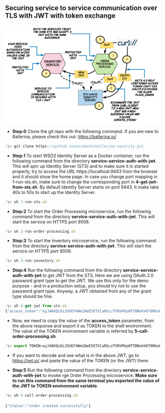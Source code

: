 ## Securing service to service communication over TLS with JWT with token exchange

![alt text](./setup.png "Service to Service Communication Over TLS with JWT")

* **Step:0** Clone the git repo with the following command. If you are new to Ballerina, please check this out: https://ballerina.io/ 

```javascript
:\> git clone https://github.com/prabath/ballerina-security.git
```

* **Step:1** To start WSO2 Identity Server as a Docker container, run the following command from the directory **service-service-auth-with-jwt**. This will spin up Identity Server (STS) and to make sure it is started properly, try to access the URL https://localhost:9443 from the browser and it should show the home page. In case you change port mapping in 1-run-sts.sh, make sure to change the corresponding port in **4-get-jwt-from-sts.sh**. By default Identity Server starts on port 9443. It make take 40s to 50s to start up the Identity Server.

```javascript
:\> sh 1-run-sts.sh
```
* **Step:2** To start the Order Processing microservice, run the following command from the directory **service-service-auth-with-jwt**. This will start the service on HTTPS port 9008.

```javascript
:\> sh 2-run-order-processing.sh
```
* **Step:3** To start the Inventory microservice, run the following command from the directory **service-service-auth-with-jwt**. This will start the service on HTTPS port 9009.

```javascript
:\> sh 3-run-inventory.sh
```
* **Step:4** Run the following command from the directory **service-service-auth-with-jwt** to get JWT from the STS. Here we are using OAuth 2.0 password grant type to get the JWT. We use this only for the demo purpose - and in a production setup, you should try not to use the password grant type. Anyway, a JWT obtained from any of the grant type should be fine.

```javascript
:\> sh 4-get-jwt-from-sts.sh
{"access_token":"eyJ4NXQiOiJOVEF4Wm1NeE5ETXlaRGczTVRVMVpHTTBNekV6T0RKaFpXSTRORE5sWkRVMU9HRmtOakZpTVEiLCJraWQiOiJOVEF4Wm1NeE5ETXlaRGczTVRVMVpHTTBNekV6T0RKaFpXSTRORE5sWkRVMU9HRmtOakZpTVEiLCJhbGciOiJSUzI1NiJ9.eyJzdWIiOiJhZG1pbkBjYXJib24uc3VwZXIiLCJhdWQiOiJKRDBjMVpkR2dJV2ZOVXJuSkRRb3dPN2p5UDhhIiwibmJmIjoxNTQxMTIwMDQ5LCJhenAiOiJKRDBjMVpkR2dJV2ZOVXJuSkRRb3dPN2p5UDhhIiwic2NvcGUiOiJwbGFjZS1vcmRlciIsImlzcyI6IndzbzJpcyIsImV4cCI6MTU0MTEyMzY0OSwiaWF0IjoxNTQxMTIwMDQ5LCJqdGkiOiJlYTMyNDhiYi0xY2IyLTQwMjctYjEyMy0yMWIwZmE2YTA2ODYifQ.QRT8bt9g673i7Z1YVYXnmccRIIUIWdA_3JmkbulOkI7-7PShT2xpOAeRbuU0dPt18IhnqYep4bZB7LmUk7fmYSDHPzLxglpApFVIIAOOh9l_4Zg_03yARBazCmB6IA5-p_iMoETRgMHPo5dqP-Gyj8QzlZv0B-zuIcuCp15-BT643ng7giLzE1714Q1AOdc64Yxr5S8HCugrYYb4VEQAfH_iTg4xdvcu-oX55eD9sJxsXlE74DnFdQnIlnFH3gSlQGGmf-f36EpwJ9ydTc2YomNcGcopOkCGmjz_6ofLJHMJmFG5l1GrF1mEv-HkDkmlMt-RxX3DuLfOrJ3dkfNUIA","refresh_token":"f732d56d-49d9-370f-a982-20c9db107d35","scope":"place-order","token_type":"Bearer","expires_in":3600}
```
* Now, we need to copy the value of the **access_token** parameter, from the above response and export it as TOKEN to the shell environment. The value of the TOKEN environment variable is referred by **5-call-order-processing.sh**.

```javascript
:\> export TOKEN=eyJ4NXQiOiJOVEF4Wm1NeE5ETXlaRGczTVRVMVpHTTBNekV6T0RKaFpXSTRORE5sWkRVMU9HRmtOakZpTVEiLCJraWQiOiJOVEF4Wm1NeE5ETXlaRGczTVRVMVpHTTBNekV6T0RKaFpXSTRORE5sWkRVMU9HRmtOakZpTVEiLCJhbGciOiJSUzI1NiJ9.eyJzdWIiOiJhZG1pbkBjYXJib24uc3VwZXIiLCJhdWQiOiJKRDBjMVpkR2dJV2ZOVXJuSkRRb3dPN2p5UDhhIiwibmJmIjoxNTQxMTIwMDQ5LCJhenAiOiJKRDBjMVpkR2dJV2ZOVXJuSkRRb3dPN2p5UDhhIiwic2NvcGUiOiJwbGFjZS1vcmRlciIsImlzcyI6IndzbzJpcyIsImV4cCI6MTU0MTEyMzY0OSwiaWF0IjoxNTQxMTIwMDQ5LCJqdGkiOiJlYTMyNDhiYi0xY2IyLTQwMjctYjEyMy0yMWIwZmE2YTA2ODYifQ.QRT8bt9g673i7Z1YVYXnmccRIIUIWdA_3JmkbulOkI7-7PShT2xpOAeRbuU0dPt18IhnqYep4bZB7LmUk7fmYSDHPzLxglpApFVIIAOOh9l_4Zg_03yARBazCmB6IA5-p_iMoETRgMHPo5dqP-Gyj8QzlZv0B-zuIcuCp15-BT643ng7giLzE1714Q1AOdc64Yxr5S8HCugrYYb4VEQAfH_iTg4xdvcu-oX55eD9sJxsXlE74DnFdQnIlnFH3gSlQGGmf-f36EpwJ9ydTc2YomNcGcopOkCGmjz_6ofLJHMJmFG5l1GrF1mEv-HkDkmlMt-RxX3DuLfOrJ3dkfNUIA
```
* If you want to decode and see what is in the above JWT, go to https://jwt.io/ and paste the value of the TOKEN (or the JWT) there.

* **Step:5** Run the following command from the directory **service-service-auth-with-jwt** to invoke rge Order Processing microservice. **Make sure to run this command from the same terminal you exported the value of the JWT to TOKEN environment variable**.

```javascript
:\> sh 5-call-order-processing.sh

{"status":"order created successfully"}
```